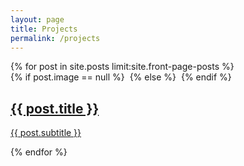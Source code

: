 ```yaml
---
layout: page
title: Projects
permalink: /projects
---
```


<section class="tiles">
	{% for post in site.posts limit:site.front-page-posts %}
    <article class="style1">
      <span class="image">
        {% if post.image == null %}
          <img src="{{ site.url }}{{ site.baseurl }}/images/pic01.jpg" alt="" />
        {% else %}
          <img src="{{ site.url }}{{ site.baseurl }}{{post.image}}" alt="" />
        {% endif %}
      </span>
      <a href="{{ post.url | prepend:site.baseurl | prepend:site.url }}">
        <h2>{{ post.title }}</h2>
        <div class="content">
          <p>{{ post.subtitle }}</p>
        </div>
      </a>
    </article>
	{% endfor %}
</section>